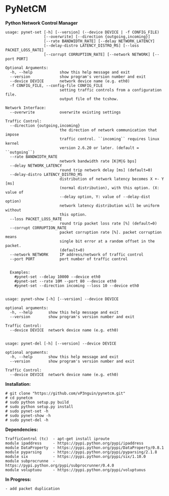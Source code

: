 # PyNetCM

<b>Python Network Control Manager</b>

	usage: pynet-set [-h] [--version] (--device DEVICE | -f CONFIG_FILE)
		             [--overwrite] [--direction {outgoing,incoming}]
		             [--rate BANDWIDTH_RATE] [--delay NETWORK_LATENCY]
		             [--delay-distro LATENCY_DISTRO_MS] [--loss PACKET_LOSS_RATE]
		             [--corrupt CORRUPTION_RATE] [--network NETWORK] [--port PORT]

	Optional Arguments:
	  -h, --help            show this help message and exit
	  --version             show program's version number and exit
	  --device DEVICE       network device name (e.g. eth0)
	  -f CONFIG_FILE, --config-file CONFIG_FILE
		                    setting traffic controls from a configuration file.
		                    output file of the tcshow.

	Network Interface:
	  --overwrite           overwrite existing settings

	Traffic Control:
	  --direction {outgoing,incoming}
		                    the direction of network communication that impose
		                    traffic control. ``incoming`` requires linux kernel
		                    version 2.6.20 or later. (default = ``outgoing``)
	  --rate BANDWIDTH_RATE
		                    network bandwidth rate [K|M|G bps]
	  --delay NETWORK_LATENCY
		                    round trip network delay [ms] (default=0)
	  --delay-distro LATENCY_DISTRO_MS
		                    distribution of network latency becomes X +- Y [ms]
		                    (normal distribution), with this option. (X: value of
		                    --delay option, Y: value of --delay-dist option)
		                    network latency distribution will be uniform without
		                    this option.
	  --loss PACKET_LOSS_RATE
		                    round trip packet loss rate [%] (default=0)
	  --corrupt CORRUPTION_RATE
		                    packet corruption rate [%]. packet corruption means
		                    single bit error at a random offset in the packet.
		                    (default=0)
	  --network NETWORK     IP address/network of traffic control
	  --port PORT           port number of traffic control


	  Examples:
		#pynet-set --delay 10000 --device eth0
		#pynet-set --rate 10M --port 80 --device eth0
		#pynet-set --direction incoming --loss 10 --device eth0


	usage: pynet-show [-h] [--version] --device DEVICE

	optional arguments:
	  -h, --help       show this help message and exit
	  --version        show program's version number and exit

	Traffic Control:
	  --device DEVICE  network device name (e.g. eth0)


	usage: pynet-del [-h] [--version] --device DEVICE

	optional arguments:
	  -h, --help       show this help message and exit
	  --version        show program's version number and exit

	Traffic Control:
	  --device DEVICE  network device name (e.g. eth0)

<b>Installation:</b>

	# git clone "https://github.com/vP3nguin/pynetcm.git"
	# cd pynetcm
	# sudo python setup.py build
	# sudo python setup.py install
	# sudo pynet-set -h
	# sudo pynet-show -h
	# sudo pynet-del -h

<b>Dependencies:</b>

	TrafficControl (tc)  - apt-get install iproute
	module ipaddress     - https://pypi.python.org/pypi/ipaddress
	module DataProperty  - https://pypi.python.org/pypi/DataProperty/0.8.1
	module pyparsing     - https://pypi.python.org/pypi/pyparsing/2.1.8
	module six           - https://pypi.python.org/pypi/six/1.10.0
	module subprocrunne  - https://pypi.python.org/pypi/subprocrunner/0.4.0
	module voluptuou     - https://pypi.python.org/pypi/voluptuous

<b>In Progress:</b>

	- add packet duplication


